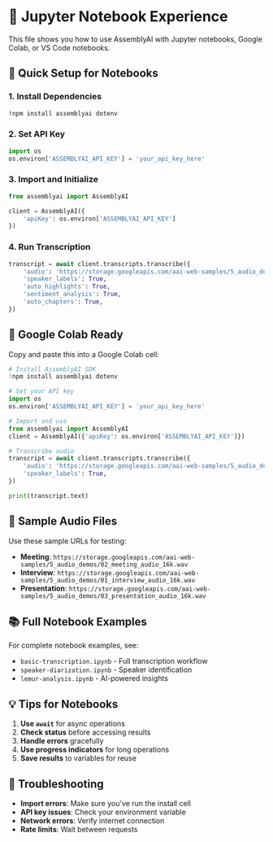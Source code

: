 # 📓 Jupyter Notebook Experience

This file shows you how to use AssemblyAI with Jupyter notebooks, Google Colab, or VS Code notebooks.

## 🚀 Quick Setup for Notebooks

### 1. Install Dependencies
```bash
!npm install assemblyai dotenv
```

### 2. Set API Key
```python
import os
os.environ['ASSEMBLYAI_API_KEY'] = 'your_api_key_here'
```

### 3. Import and Initialize
```python
from assemblyai import AssemblyAI

client = AssemblyAI({
    'apiKey': os.environ['ASSEMBLYAI_API_KEY']
})
```

### 4. Run Transcription
```python
transcript = await client.transcripts.transcribe({
    'audio': 'https://storage.googleapis.com/aai-web-samples/5_audio_demos/02_meeting_audio_16k.wav',
    'speaker_labels': True,
    'auto_highlights': True,
    'sentiment_analysis': True,
    'auto_chapters': True,
})
```

## 📱 Google Colab Ready

Copy and paste this into a Google Colab cell:

```python
# Install AssemblyAI SDK
!npm install assemblyai dotenv

# Set your API key
import os
os.environ['ASSEMBLYAI_API_KEY'] = 'your_api_key_here'

# Import and use
from assemblyai import AssemblyAI
client = AssemblyAI({'apiKey': os.environ['ASSEMBLYAI_API_KEY']})

# Transcribe audio
transcript = await client.transcripts.transcribe({
    'audio': 'https://storage.googleapis.com/aai-web-samples/5_audio_demos/02_meeting_audio_16k.wav',
    'speaker_labels': True,
})

print(transcript.text)
```

## 🎯 Sample Audio Files

Use these sample URLs for testing:
- **Meeting**: `https://storage.googleapis.com/aai-web-samples/5_audio_demos/02_meeting_audio_16k.wav`
- **Interview**: `https://storage.googleapis.com/aai-web-samples/5_audio_demos/01_interview_audio_16k.wav`
- **Presentation**: `https://storage.googleapis.com/aai-web-samples/5_audio_demos/03_presentation_audio_16k.wav`

## 📚 Full Notebook Examples

For complete notebook examples, see:
- `basic-transcription.ipynb` - Full transcription workflow
- `speaker-diarization.ipynb` - Speaker identification
- `lemur-analysis.ipynb` - AI-powered insights

## 💡 Tips for Notebooks

1. **Use `await`** for async operations
2. **Check status** before accessing results
3. **Handle errors** gracefully
4. **Use progress indicators** for long operations
5. **Save results** to variables for reuse

## 🔧 Troubleshooting

- **Import errors**: Make sure you've run the install cell
- **API key issues**: Check your environment variable
- **Network errors**: Verify internet connection
- **Rate limits**: Wait between requests
